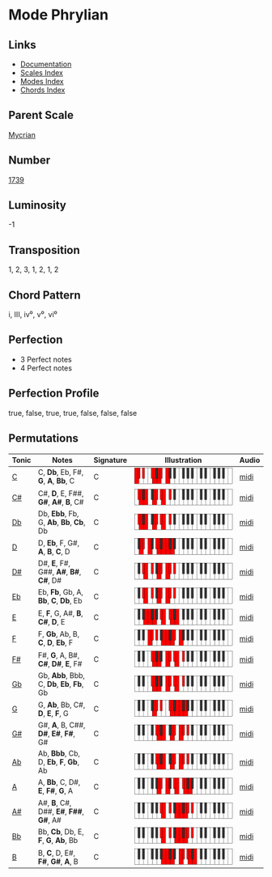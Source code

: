 # Mode Phrylian

## Links

- [Documentation](README.md)
- [Scales Index](Scales.md)
- [Modes Index](Modes.md)
- [Chords Index](Chords.md)

## Parent Scale

[Mycrian](ScaleMycrian.md)

## Number

[1739](https://ianring.com/musictheory/scales/1739)

## Luminosity

-1

## Transposition

1, 2, 3, 1, 2, 1, 2

## Chord Pattern

i, III, iv⁰, v⁰, vi⁰

## Perfection

- 3 Perfect notes
- 4 Perfect notes

## Perfection Profile

true, false, true, true, false, false, false

## Permutations

| Tonic | Notes | Signature | Illustration | Audio |
|-------|-------|-----------|--------------|-------|
| [C](ModeCNaturalPhrylian.md) | C, **Db**, Eb, F#, **G**, **A**, **Bb**, C | C | ![CNaturalPhrylian](ModeCNaturalPhrylian.png) | [midi](https://github.com/edipermadi/music/blob/main/docs/ModeCNaturalPhrylian.mid?raw=true) |
| [C#](ModeCSharpPhrylian.md) | C#, **D**, E, F##, **G#**, **A#**, **B**, C# | C | ![CSharpPhrylian](ModeCSharpPhrylian.png) | [midi](https://github.com/edipermadi/music/blob/main/docs/ModeCSharpPhrylian.mid?raw=true) |
| [Db](ModeDFlatPhrylian.md) | Db, **Ebb**, Fb, G, **Ab**, **Bb**, **Cb**, Db | C | ![DFlatPhrylian](ModeDFlatPhrylian.png) | [midi](https://github.com/edipermadi/music/blob/main/docs/ModeDFlatPhrylian.mid?raw=true) |
| [D](ModeDNaturalPhrylian.md) | D, **Eb**, F, G#, **A**, **B**, **C**, D | C | ![DNaturalPhrylian](ModeDNaturalPhrylian.png) | [midi](https://github.com/edipermadi/music/blob/main/docs/ModeDNaturalPhrylian.mid?raw=true) |
| [D#](ModeDSharpPhrylian.md) | D#, **E**, F#, G##, **A#**, **B#**, **C#**, D# | C | ![DSharpPhrylian](ModeDSharpPhrylian.png) | [midi](https://github.com/edipermadi/music/blob/main/docs/ModeDSharpPhrylian.mid?raw=true) |
| [Eb](ModeEFlatPhrylian.md) | Eb, **Fb**, Gb, A, **Bb**, **C**, **Db**, Eb | C | ![EFlatPhrylian](ModeEFlatPhrylian.png) | [midi](https://github.com/edipermadi/music/blob/main/docs/ModeEFlatPhrylian.mid?raw=true) |
| [E](ModeENaturalPhrylian.md) | E, **F**, G, A#, **B**, **C#**, **D**, E | C | ![ENaturalPhrylian](ModeENaturalPhrylian.png) | [midi](https://github.com/edipermadi/music/blob/main/docs/ModeENaturalPhrylian.mid?raw=true) |
| [F](ModeFNaturalPhrylian.md) | F, **Gb**, Ab, B, **C**, **D**, **Eb**, F | C | ![FNaturalPhrylian](ModeFNaturalPhrylian.png) | [midi](https://github.com/edipermadi/music/blob/main/docs/ModeFNaturalPhrylian.mid?raw=true) |
| [F#](ModeFSharpPhrylian.md) | F#, **G**, A, B#, **C#**, **D#**, **E**, F# | C | ![FSharpPhrylian](ModeFSharpPhrylian.png) | [midi](https://github.com/edipermadi/music/blob/main/docs/ModeFSharpPhrylian.mid?raw=true) |
| [Gb](ModeGFlatPhrylian.md) | Gb, **Abb**, Bbb, C, **Db**, **Eb**, **Fb**, Gb | C | ![GFlatPhrylian](ModeGFlatPhrylian.png) | [midi](https://github.com/edipermadi/music/blob/main/docs/ModeGFlatPhrylian.mid?raw=true) |
| [G](ModeGNaturalPhrylian.md) | G, **Ab**, Bb, C#, **D**, **E**, **F**, G | C | ![GNaturalPhrylian](ModeGNaturalPhrylian.png) | [midi](https://github.com/edipermadi/music/blob/main/docs/ModeGNaturalPhrylian.mid?raw=true) |
| [G#](ModeGSharpPhrylian.md) | G#, **A**, B, C##, **D#**, **E#**, **F#**, G# | C | ![GSharpPhrylian](ModeGSharpPhrylian.png) | [midi](https://github.com/edipermadi/music/blob/main/docs/ModeGSharpPhrylian.mid?raw=true) |
| [Ab](ModeAFlatPhrylian.md) | Ab, **Bbb**, Cb, D, **Eb**, **F**, **Gb**, Ab | C | ![AFlatPhrylian](ModeAFlatPhrylian.png) | [midi](https://github.com/edipermadi/music/blob/main/docs/ModeAFlatPhrylian.mid?raw=true) |
| [A](ModeANaturalPhrylian.md) | A, **Bb**, C, D#, **E**, **F#**, **G**, A | C | ![ANaturalPhrylian](ModeANaturalPhrylian.png) | [midi](https://github.com/edipermadi/music/blob/main/docs/ModeANaturalPhrylian.mid?raw=true) |
| [A#](ModeASharpPhrylian.md) | A#, **B**, C#, D##, **E#**, **F##**, **G#**, A# | C | ![ASharpPhrylian](ModeASharpPhrylian.png) | [midi](https://github.com/edipermadi/music/blob/main/docs/ModeASharpPhrylian.mid?raw=true) |
| [Bb](ModeBFlatPhrylian.md) | Bb, **Cb**, Db, E, **F**, **G**, **Ab**, Bb | C | ![BFlatPhrylian](ModeBFlatPhrylian.png) | [midi](https://github.com/edipermadi/music/blob/main/docs/ModeBFlatPhrylian.mid?raw=true) |
| [B](ModeBNaturalPhrylian.md) | B, **C**, D, E#, **F#**, **G#**, **A**, B | C | ![BNaturalPhrylian](ModeBNaturalPhrylian.png) | [midi](https://github.com/edipermadi/music/blob/main/docs/ModeBNaturalPhrylian.mid?raw=true) |
